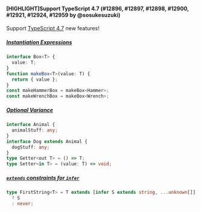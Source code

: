 #### [HIGHLIGHT]Support TypeScript 4.7 (#12896, #12897, #12898, #12900, #12921, #12924, #12959 by @sosukesuzuki)

Support [TypeScript 4.7](https://devblogs.microsoft.com/typescript/announcing-typescript-4-7) new features!

##### [Instantiation Expressions](https://devblogs.microsoft.com/typescript/announcing-typescript-4-7/#instantiation-expressions)

<!-- prettier-ignore -->
```ts
interface Box<T> {
  value: T;
}
function makeBox<T>(value: T) {
  return { value };
}
const makeHammerBox = makeBox<Hammer>;
const makeWrenchBox = makeBox<Wrench>;
```

##### [Optional Variance](https://devblogs.microsoft.com/typescript/announcing-typescript-4-7/#optional-variance-annotations-for-type-parameters)

<!-- prettier-ignore -->
```ts
interface Animal {
  animalStuff: any;
}
interface Dog extends Animal {
  dogStuff: any;
}
type Getter<out T> = () => T;
type Setter<in T> = (value: T) => void;
```

##### [`extends` constraints for `infer`](https://devblogs.microsoft.com/typescript/announcing-typescript-4-7/#extends-constraints-on-infer-type-variables)

<!-- prettier-ignore -->
```ts
type FirstString<T> = T extends [infer S extends string, ...unknown[]]
  ? S
  : never;
```
